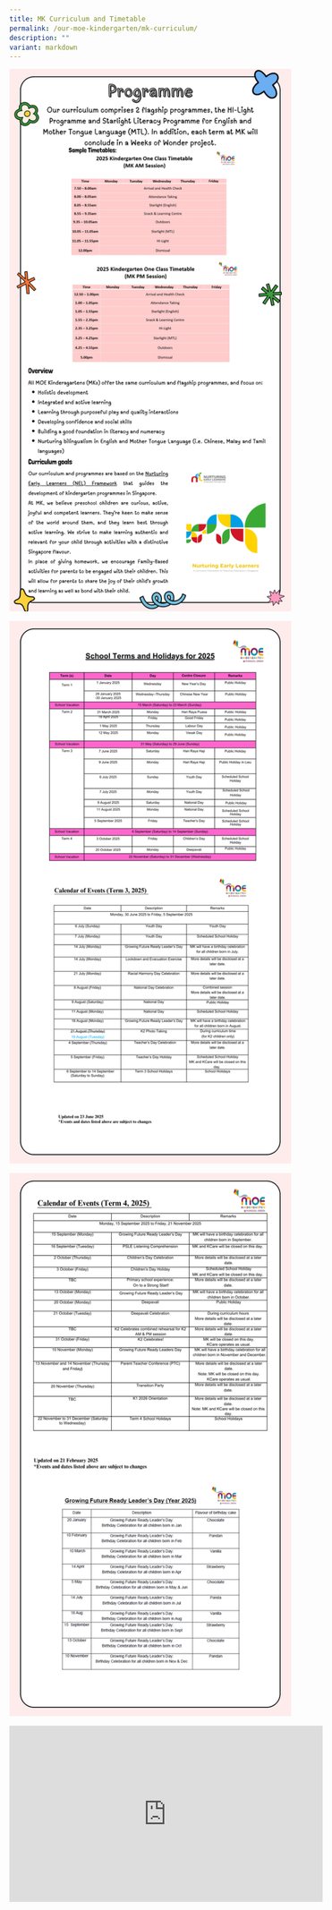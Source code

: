 ```yaml
---
title: MK Curriculum and Timetable
permalink: /our-moe-kindergarten/mk-curriculum/
description: ""
variant: markdown
---
```


![](/images/Our%20MOE%20Kindergarten/1__Curriculum_tab_2nd_tab.png)

![](/images/Our%20MOE%20Kindergarten/2__School_Term___Calendar_2nd_tab.png)

![](/images/Our%20MOE%20Kindergarten/3__School_Term___Calendar_2nd_tab.png)


<iframe allowfullscreen="" allow="accelerometer; autoplay; clipboard-write; encrypted-media; gyroscope; picture-in-picture; web-share" frameborder="0" title="YouTube video player" src="https://www.youtube.com/embed/nhVLI-UNss4?si=SxiNjsbLO-ePSN7w" height="315" width="560"></iframe>